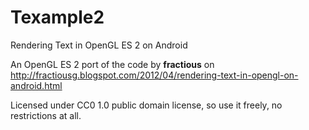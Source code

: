 Texample2
=========

Rendering Text in OpenGL ES 2 on Android

An OpenGL ES 2 port of the code by **fractious** on http://fractiousg.blogspot.com/2012/04/rendering-text-in-opengl-on-android.html

Licensed under CC0 1.0 public domain license, so use it freely, no restrictions at all.
